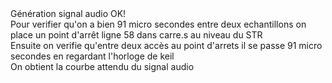﻿<!DOCTYPE html>
<html>
<body id="readme">
<div>Génération signal audio OK!</div>
<div>Pour verifier qu'on a bien 91 micro secondes entre deux echantillons on place un point d'arrêt ligne 58 dans carre.s au niveau du STR</div>
<div>Ensuite on verifie qu'entre deux accès au point d'arrets il se passe 91 micro secondes en regardant l'horloge de keil</div>
<div>On obtient la courbe attendu du signal audio</div>
</body>
</html>
